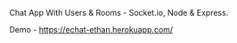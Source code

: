 Chat App With Users & Rooms - Socket.io, Node & Express.

Demo - https://echat-ethan.herokuapp.com/
